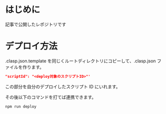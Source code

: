 # はじめに

記事で公開したレポジトリです

# デプロイ方法

.clasp.json.template を同じくルートディレクトリにコピーして、.clasp.json ファイルを作ります。

```json
"scriptId": "<deploy対象のスクリプトID>"'
```

この部分を自分のデプロイしたスクリプト ID にいれます。

その後以下のコマンドを打てば連携できます。

```
npm run deploy
```
